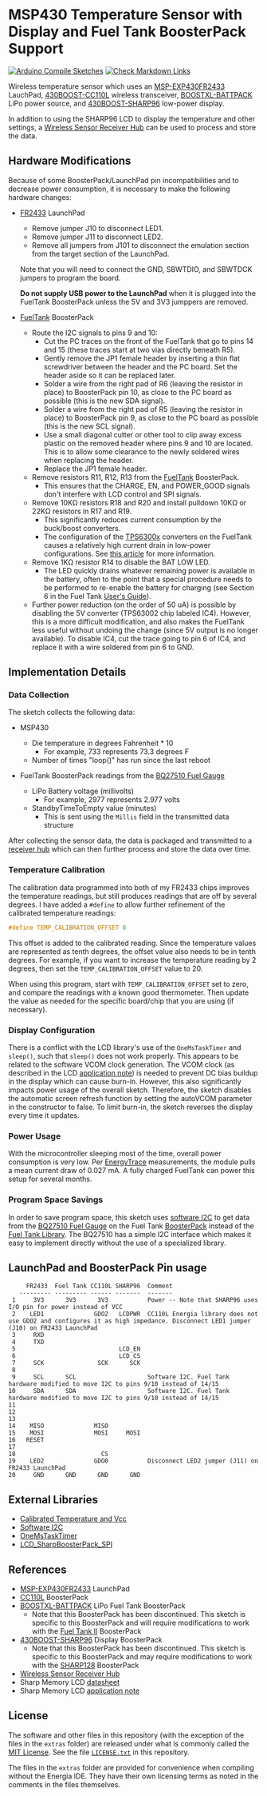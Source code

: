 # MSP430 Temperature Sensor with Display and Fuel Tank BoosterPack Support

[![Arduino Compile Sketches](https://github.com/Andy4495/MSP430TempSensorWithDisplay/actions/workflows/arduino-compile-sketches.yml/badge.svg)](https://github.com/Andy4495/MSP430TempSensorWithDisplay/actions/workflows/arduino-compile-sketches.yml)
[![Check Markdown Links](https://github.com/Andy4495/MSP430TempSensorWithDisplay/actions/workflows/CheckMarkdownLinks.yml/badge.svg)](https://github.com/Andy4495/MSP430TempSensorWithDisplay/actions/workflows/CheckMarkdownLinks.yml)

Wireless temperature sensor which uses an [MSP-EXP430FR2433][1] LauchPad, [430BOOST-CC110L][2] wireless transceiver, [BOOSTXL-BATTPACK][3] LiPo power source, and [430BOOST-SHARP96][4] low-power display.

In addition to using the SHARP96 LCD to display the temperature and other settings, a [Wireless Sensor Receiver Hub][5] can be used to process and store the data.

## Hardware Modifications

Because of some BoosterPack/LaunchPad pin incompatibilities and to decrease power consumption, it is necessary to make the following hardware changes:

- [FR2433][1] LaunchPad

  - Remove jumper J10 to disconnect LED1.
  - Remove jumper J11 to disconnect LED2.
  - Remove all jumpers from J101 to disconnect the emulation section from the target section of the LaunchPad.
  
  Note that you will need to connect the GND, SBWTDIO, and SBWTDCK jumpers to program the board.
  
  **Do not supply USB power to the LaunchPad** when it is plugged into the FuelTank BoosterPack unless the 5V and 3V3 jumppers are removed.

- [FuelTank][3] BoosterPack

  - Route the I2C signals to pins 9 and 10:
    - Cut the PC traces on the front of the FuelTank that go to pins 14 and 15 (these traces start at two vias directly beneath R5).
    - Gently remove the JP1 female header by inserting a thin flat screwdriver between the header and the PC board. Set the header aside so it can be replaced later.
    - Solder a wire from the right pad of R6 (leaving the resistor in place) to BoosterPack pin 10, as close to the PC board as possible (this is the new SDA signal).
    - Solder a wire from the right pad of R5 (leaving the resistor in place) to BoosterPack pin 9, as close to the PC board as possible (this is the new SCL signal).
    - Use a small diagonal cutter or other tool to clip away excess plastic on the removed header where pins 9 and 10 are located. This is to allow some clearance to the newly soldered wires when replacing the header.
    - Replace the JP1 female header.
  - Remove resistors R11, R12, R13 from the [FuelTank][3] BoosterPack.
    - This ensures that the CHARGE, EN, and POWER_GOOD signals don't interfere with LCD control and SPI signals.
  - Remove 10KΩ resistors R18 and R20 and install pulldown 10KΩ or 22KΩ resistors in R17 and R19.
    - This significantly reduces current consumption by the buck/boost converters.
    - The configuration of the [TPS6300x][16] converters on the FuelTank causes a relatively high current drain in low-power configurations. See [this article][15] for more information.
  - Remove 1KΩ resistor R14 to disable the BAT LOW LED.
    - The LED quickly drains whatever remaining power is available in the battery, often to the point that a special procedure needs to be performed to re-enable the battery for charging (see Section 6 in the Fuel Tank [User's Guide][21]).
  - Further power reduction (on the order of 50 uA) is possible by disabling the 5V converter (TPS63002 chip labeled IC4). However, this is a more difficult modification, and also makes the FuelTank less useful without undoing the change (since 5V output is no longer available). To disable IC4, cut the trace going to pin 6 of IC4, and replace it with a wire soldered from pin 6 to GND.

## Implementation Details

### Data Collection

The sketch collects the following data:

- MSP430
  - Die temperature in degrees Fahrenheit * 10
    - For example, 733 represents 73.3 degrees F
  - Number of times "loop()" has run since the last reboot

- FuelTank BoosterPack readings from the [BQ27510 Fuel Gauge][12]
  - LiPo Battery voltage (millivolts)
    - For example, 2977 represents 2.977 volts
  - StandbyTimeToEmpty value (minutes)
    - This is sent using the `Millis` field in the transmitted data structure

After collecting the sensor data, the data is packaged and transmitted to a [receiver hub][5] which can then further process and store the data over time.

### Temperature Calibration

The calibration data programmed into both of my FR2433 chips improves the temperature readings, but still produces readings that are off by several degrees. I have added a `#define` to allow further refinement of the calibrated temperature readings:

```cpp
#define TEMP_CALIBRATION_OFFSET 0
```

This offset is added to the calibrated reading. Since the temperature values are represented as tenth degrees, the offset value also needs to be in tenth degrees. For example, if you want to increase the temperature reading by 2 degrees, then set the `TEMP_CALIBRATION_OFFSET` value to 20.

When using this program, start with `TEMP_CALIBRATION_OFFSET` set to zero, and compare the readings with a known good thermometer. Then update the value as needed for the specific board/chip that you are using (if necessary).

### Display Configuration

There is a conflict with the LCD library's use of the `OneMsTaskTimer` and `sleep()`, such that `sleep()` does not work properly. This appears to be related to the software VCOM clock generation. The VCOM clock (as described in the LCD [application note][18]) is needed to prevent DC bias buildup in the display which can cause burn-in. However, this also significantly impacts power usage of the overall sketch. Therefore, the sketch disables the automatic screen refresh function by setting the autoVCOM parameter in the constructor to false. To limit burn-in, the sketch reverses the display every time it updates.

### Power Usage

With the microcontroller sleeping most of the time, overall power consumption is very low. Per [EnergyTrace][14] measurements, the module pulls a mean current draw of 0.027 mA. A fully charged FuelTank can power this setup for several months.

### Program Space Savings

In order to save program space, this sketch uses [software I2C][7] to get data from the [BQ27510 Fuel Gauge][12] on the Fuel Tank [BoosterPack][3] instead of the [Fuel Tank Library][13]. The BQ27510 has a simple I2C interface which makes it easy to implement directly without the use of a specialized library.

## LaunchPad and BoosterPack Pin usage

```text
     FR2433  Fuel Tank CC110L SHARP96  Comment
   --------- --------- ------ -------  -------
 1     3V3      3V3      3V3           Power -- Note that SHARP96 uses I/O pin for power instead of VCC
 2    LED1              GDO2   LCDPWR  CC110L Energia library does not use GDO2 and configures it as high impedance. Disconnect LED1 jumper (J10) on FR2433 LaunchPad
 3     RXD
 4     TXD
 5                             LCD_EN
 6                             LCD_CS
 7     SCK               SCK      SCK
 8
 9     SCL      SCL                    Software I2C. Fuel Tank hardware modified to move I2C to pins 9/10 instead of 14/15
10     SDA      SDA                    Software I2C. Fuel Tank hardware modified to move I2C to pins 9/10 instead of 14/15
11
12
13
14    MISO              MISO
15    MOSI              MOSI     MOSI
16   RESET
17
18                        CS
19    LED2              GDO0           Disconnect LED2 jumper (J11) on FR2433 LaunchPad
20     GND      GND      GND      GND
```

## External Libraries

- [Calibrated Temperature and Vcc][6]
- [Software I2C][7]
- [OneMsTaskTimer][19]
- [LCD_SharpBoosterPack_SPI][20]

## References

- [MSP-EXP430FR2433][1] LaunchPad
- [CC110L][2] BoosterPack
- [BOOSTXL-BATTPACK][3] LiPo Fuel Tank BoosterPack
  - Note that this BoosterPack has been discontinued. This sketch is specific to this BoosterPack and will require modifications to work with the [Fuel Tank II][8] BoosterPack
- [430BOOST-SHARP96][4] Display BoosterPack
  - Note that this BoosterPack has been discontinued. This sketch is specific to this BoosterPack and may require modifications to work with the [SHARP128][9] BoosterPack
- [Wireless Sensor Receiver Hub][5]
- Sharp Memory LCD [datasheet][17]
- Sharp Memory LCD [application note][18]

## License

The software and other files in this repository (with the exception of the files in the `extras` folder) are released under what is commonly called the [MIT License][100]. See the file [`LICENSE.txt`][101] in this repository.

The files in the `extras` folder are provided for convenience when compiling without the Energia IDE. They have their own licensing terms as noted in the comments in the files themselves.

[1]: http://www.ti.com/tool/MSP-EXP430FR2433
[2]: https://www.ti.com/lit/ml/swru312b/swru312b.pdf
[3]: http://www.ti.com/tool/BOOSTXL-BATTPACK
[4]: https://www.ti.com/lit/ug/slau553/slau553.pdf
[5]: https://github.com/Andy4495/Wireless-Sensor-Receiver-Hub
[6]: https://github.com/Andy4495/mspTandV
[7]: https://github.com/Andy4495/SWI2C
[8]: http://www.ti.com/tool/BOOSTXL-BATPAKMKII
[9]: http://www.ti.com/tool/BOOSTXL-SHARP128
[11]: https://www.mouser.com/datasheet/2/365/LS013B4DN04(3V_FPC)-1202885.pdf
[12]: https://www.ti.com/product/BQ27510
[13]: https://forum.43oh.com/topic/4915-energia-library-fuel-tank-boosterpack/
[14]: http://www.ti.com/tool/ENERGYTRACE
[15]: https://embeddedcomputing.weebly.com/fuel-tank-boosterpack.html
[16]: https://www.ti.com/lit/ds/symlink/tps63002.pdf
[17]: https://www.mouser.com/catalog/specsheets/LS013B4DN04(3V_FPC).pdf
[18]: https://www.sharpmemorylcd.com/resources/SharpMemoryLCDTechnologyB.pdf
[19]: https://github.com/Andy4495/OneMsTaskTimer
[20]: https://github.com/Andy4495/LCD_SharpBoosterPack_SPI
[21]: https://www.ti.com/lit/pdf/slvua32
[100]: https://choosealicense.com/licenses/mit/
[101]: ./LICENSE.txt
[200]: https://github.com/Andy4495/MSP430TempSensorWithDisplay

[//]: # (Old TI product link that is no longer active: http://www.ti.com/tool/430BOOST-CC110L)
